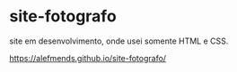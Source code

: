 # site-fotografo
site em desenvolvimento, onde usei somente HTML e CSS.

https://alefmends.github.io/site-fotografo/



